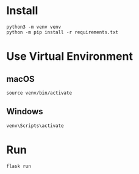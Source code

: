 # Install
```
python3 -m venv venv
python -m pip install -r requirements.txt
```

# Use Virtual Environment

## macOS
```
source venv/bin/activate
```

## Windows
```
venv\Scripts\activate
```

# Run
```
flask run
```